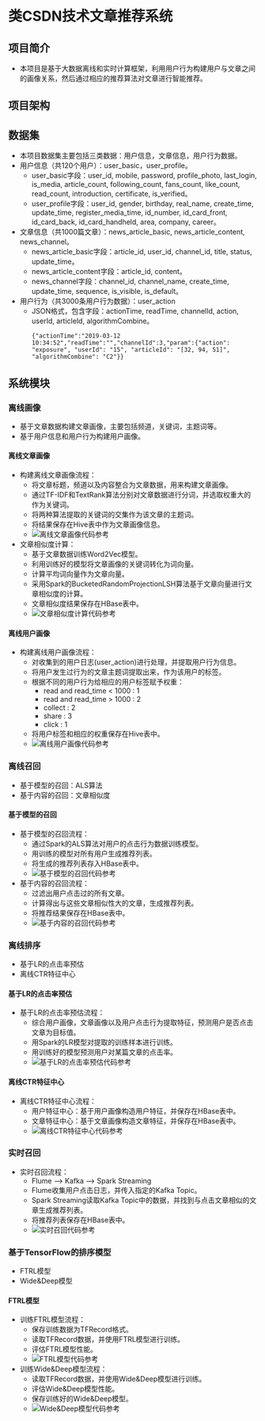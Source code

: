 # 类CSDN技术文章推荐系统

## 项目简介

  - 本项目是基于大数据离线和实时计算框架，利用用户行为构建用户与文章之间的画像关系，然后通过相应的推荐算法对文章进行智能推荐。

## 项目架构



## 数据集

  - 本项目数据集主要包括三类数据：用户信息，文章信息，用户行为数据。
  - 用户信息（共120个用户）：user_basic，user_profile。
    - user_basic字段：user_id, mobile, password, profile_photo, last_login, is_media, article_count, following_count, fans_count, like_count, read_count, introduction, certificate, is_verified。
    - user_profile字段：user_id, gender, birthday, real_name, create_time, update_time, register_media_time, id_number, id_card_front, id_card_back, id_card_handheld, area, company, career。
  - 文章信息（共1000篇文章）：news_article_basic, news_article_content, news_channel。
    - news_article_basic字段：article_id, user_id, channel_id, title, status, update_time。
    - news_article_content字段：article_id, content。
    - news_channel字段：channel_id, channel_name, create_time, update_time, sequence, is_visible, is_default。
  - 用户行为（共3000条用户行为数据）：user_action
    - JSON格式，包含字段：actionTime, readTime, channelId, action, userId, articleId, algorithmCombine。
      ```
      {"actionTime":"2019-03-12 10:34:52","readTime":"","channelId":3,"param":{"action": "exposure", "userId": "15", "articleId": "[32, 94, 51]", "algorithmCombine": "C2"}}
      ```

## 系统模块

### 离线画像

  - 基于文章数据构建文章画像，主要包括频道，关键词，主题词等。
  - 基于用户信息和用户行为构建用户画像。
  
#### 离线文章画像

  - 构建离线文章画像流程：
    - 将文章标题，频道以及内容整合为文章数据，用来构建文章画像。
    - 通过TF-IDF和TextRank算法分别对文章数据进行分词，并选取权重大的作为关键词。
    - 将两种算法提取的关键词的交集作为该文章的主题词。
    - 将结果保存在Hive表中作为文章画像信息。
    - ![离线文章画像代码参考](./代码/文章画像)
  - 文章相似度计算：
    - 基于文章数据训练Word2Vec模型。
    - 利用训练好的模型将文章画像的关键词转化为词向量。
    - 计算平均词向量作为文章向量。
    - 采用Spark的BucketedRandomProjectionLSH算法基于文章向量进行文章相似度的计算。
    - 文章相似度结果保存在HBase表中。
    - ![文章相似度计算代码参考](./代码/文章相似度)
    
#### 离线用户画像

  - 构建离线用户画像流程：
    - 对收集到的用户日志(user_action)进行处理，并提取用户行为信息。
    - 将用户发生过行为的文章主题词提取出来，作为该用户的标签。
    - 根据不同的用户行为给相应的用户标签赋予权重：
      - read and read_time < 1000 : 1
      - read and read_time > 1000 : 2
      - collect : 2
      - share : 3
      - click : 1
    - 将用户标签和相应的权重保存在Hive表中。
    - ![离线用户画像代码参考](./代码/用户画像)
  
### 离线召回

  - 基于模型的召回：ALS算法
  - 基于内容的召回：文章相似度
  
#### 基于模型的召回

  - 基于模型的召回流程：
    - 通过Spark的ALS算法对用户的点击行为数据训练模型。
    - 用训练的模型对所有用户生成推荐列表。
    - 将生成的推荐列表存入HBase表中。
    - ![基于模型的召回代码参考](./代码/基于模型的召回)
  - 基于内容的召回流程：
    - 过滤出用户点击过的所有文章。
    - 计算得出与这些文章相似性大的文章，生成推荐列表。
    - 将推荐结果保存在HBase表中。
    - ![基于内容的召回代码参考](./代码/基于内容的召回)
    
### 离线排序

  - 基于LR的点击率预估
  - 离线CTR特征中心
  
#### 基于LR的点击率预估

  - 基于LR的点击率预估流程：
    - 综合用户画像，文章画像以及用户点击行为提取特征，预测用户是否点击文章为目标值。
    - 用Spark的LR模型对提取的训练样本进行训练。
    - 用训练好的模型预测用户对某篇文章的点击率。
    - ![基于LR的点击率预估代码参考](./代码/基于LR的点击率预估)
    
#### 离线CTR特征中心

  - 离线CTR特征中心流程：
    - 用户特征中心：基于用户画像构造用户特征，并保存在HBase表中。
    - 文章特征中心：基于文章画像构造文章特征，并保存在HBase表中。
    - ![离线CTR特征中心代码参考](./代码/离线CTR特征中心)
  
### 实时召回

  - 实时召回流程：
    - Flume --> Kafka --> Spark Streaming
    - Flume收集用户点击日志，并传入指定的Kafka Topic。
    - Spark Streaming读取Kafka Topic中的数据，并找到与点击文章相似的文章生成推荐列表。
    - 将推荐列表保存在HBase表中。
    - ![实时召回代码参考](./代码/实时召回)
    
### 基于TensorFlow的排序模型

  - FTRL模型
  - Wide&Deep模型
  
#### FTRL模型

  - 训练FTRL模型流程：
    - 保存训练数据为TFRecord格式。
    - 读取TFRecord数据，并使用FTRL模型进行训练。
    - 评估FTRL模型性能。
    - ![FTRL模型代码参考](./代码/FTRL模型)
  - 训练Wide&Deep模型流程：
    - 读取TFRecord数据，并使用Wide&Deep模型进行训练。
    - 评估Wide&Deep模型性能。
    - 保存训练好的Wide&Deep模型。
    - ![Wide&Deep模型代码参考](./代码/Wide&Deep模型)
    
    
  
  
  
  
    
    
  
